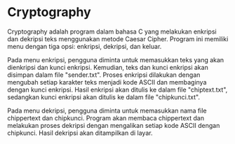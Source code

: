 # Cryptography
Cryptography adalah program dalam bahasa C yang melakukan enkripsi dan dekripsi teks menggunakan metode Caesar Cipher. 
Program ini memiliki menu dengan tiga opsi: enkripsi, dekripsi, dan keluar.

Pada menu enkripsi, pengguna diminta untuk memasukkan teks yang akan dienkripsi dan kunci enkripsi. 
Kemudian, teks dan kunci enkripsi akan disimpan dalam file "sender.txt". 
Proses enkripsi dilakukan dengan mengubah setiap karakter teks menjadi kode ASCII dan membaginya dengan kunci enkripsi. 
Hasil enkripsi akan ditulis ke dalam file "chiptext.txt", sedangkan kunci enkripsi akan ditulis ke dalam file "chipkunci.txt".

Pada menu dekripsi, pengguna diminta untuk memasukkan nama file chippertext dan chipkunci. 
Program akan membaca chippertext dan melakukan proses dekripsi dengan mengalikan setiap kode ASCII dengan chipkunci. Hasil dekripsi akan ditampilkan di layar.
